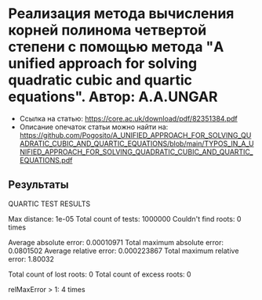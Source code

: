 # Реализация метода вычисления корней полинома четвертой степени с помощью метода "A unified approach for solving quadratic cubic and quartic equations". Автор: A.A.UNGAR

- Ссылка на статью: https://core.ac.uk/download/pdf/82351384.pdf
- Описание опечаток статьи можно найти на: https://github.com/Pogosito/A_UNIFIED_APPROACH_FOR_SOLVING_QUADRATIC_CUBIC_AND_QUARTIC_EQUATIONS/blob/main/TYPOS_IN_A_UNIFIED_APPROACH_FOR_SOLVING_QUADRATIC_CUBIC_AND_QUARTIC_EQUATIONS.pdf

## Результаты

QUARTIC TEST RESULTS

Max distance: 1e-05
Total count of tests: 1000000
Couldn't find roots: 0 times 

Average absolute error: 0.00010971
Total maximum absolute error: 0.0801502
Average relative error: 0.000223867
Total maximum relative error: 1.80032

Total count of lost roots: 0
Total count of excess roots: 0

relMaxError > 1: 4 times

